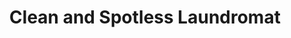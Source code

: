 ---
title: "Clean and Spotless Laundromat"
url: /yonkers/clean-and-spotless-laundromat/
shop: Wäscherei
---